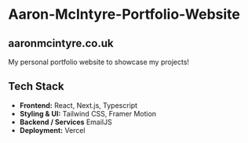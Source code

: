 # Aaron-McIntyre-Portfolio-Website

## aaronmcintyre.co.uk
My personal portfolio website to showcase my projects!

## Tech Stack

 - **Frontend:** React, Next.js, Typescript
 - **Styling & UI:** Tailwind CSS, Framer Motion
 - **Backend / Services** EmailJS
 - **Deployment:** Vercel
